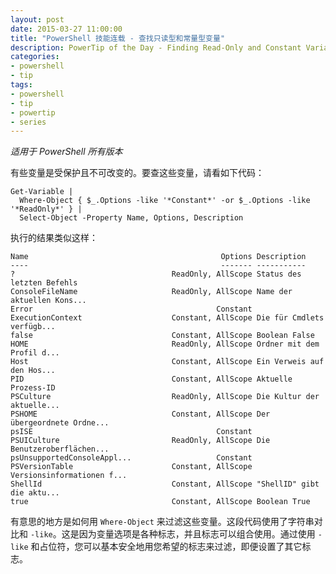 ```yaml
---
layout: post
date: 2015-03-27 11:00:00
title: "PowerShell 技能连载 - 查找只读型和常量型变量"
description: PowerTip of the Day - Finding Read-Only and Constant Variables
categories:
- powershell
- tip
tags:
- powershell
- tip
- powertip
- series
---
```

_适用于 PowerShell 所有版本_

有些变量是受保护且不可改变的。要查这些变量，请看如下代码：

    Get-Variable |
      Where-Object { $_.Options -like '*Constant*' -or $_.Options -like '*ReadOnly*' } |
      Select-Object -Property Name, Options, Description

执行的结果类似这样：

    Name                                           Options Description
    ----                                           ------- -----------
    ?                                   ReadOnly, AllScope Status des letzten Befehls
    ConsoleFileName                     ReadOnly, AllScope Name der aktuellen Kons...
    Error                                         Constant
    ExecutionContext                    Constant, AllScope Die für Cmdlets verfügb...
    false                               Constant, AllScope Boolean False
    HOME                                ReadOnly, AllScope Ordner mit dem Profil d...
    Host                                Constant, AllScope Ein Verweis auf den Hos...
    PID                                 Constant, AllScope Aktuelle Prozess-ID
    PSCulture                           ReadOnly, AllScope Die Kultur der aktuelle...
    PSHOME                              Constant, AllScope Der übergeordnete Ordne...
    psISE                                         Constant
    PSUICulture                         ReadOnly, AllScope Die Benutzeroberflächen...
    psUnsupportedConsoleAppl...                   Constant
    PSVersionTable                      Constant, AllScope Versionsinformationen f...
    ShellId                             Constant, AllScope "ShellID" gibt die aktu...
    true                                Constant, AllScope Boolean True

有意思的地方是如何用 `Where-Object` 来过滤这些变量。这段代码使用了字符串对比和 `-like`。这是因为变量选项是各种标志，并且标志可以组合使用。通过使用 `-like` 和占位符，您可以基本安全地用您希望的标志来过滤，即便设置了其它标志。

<!--本文国际来源：[Finding Read-Only and Constant Variables](http://community.idera.com/powershell/powertips/b/tips/posts/finding-read-only-and-constant-variables)-->
